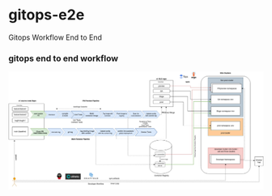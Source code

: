 # gitops-e2e
Gitops Workflow End to End


### gitops end to end workflow

![gitops-e2e](gitops-end-to-end.jpg)
